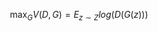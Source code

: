 
<!--
python3 -m readme2tex  --output out.md eqns.md
-->
$$
\max_G V(D, G) =  E_{z \sim Z}log(D(G(z)))
$$
